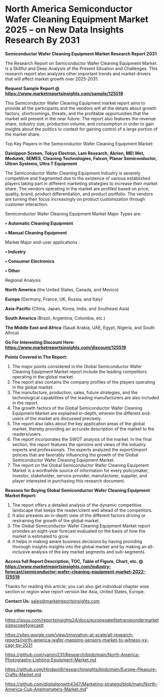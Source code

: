 # North America Semiconductor Wafer Cleaning Equipment Market 2025 – on New Data Insights Research By 2031

<strong>Semiconductor Wafer Cleaning Equipment Market Research Report 2031</strong>

The Research Report on Semiconductor Wafer Cleaning Equipment Market is a Skillful and Deep Analysis of the Present Situation and Challenges. This research report also analyzes other important trends and market drivers that will affect market growth over 2025-2031.

<strong>Request Sample Report @ <a href=https://www.marketreportsinsights.com/sample/125519>https://www.marketreportsinsights.com/sample/125519</a></strong>

This Semiconductor Wafer Cleaning Equipment market report aims to provide all the participants and the vendors will all the details about growth factors, shortcomings, threats, and the profitable opportunities that the market will present in the near future. The report also features the revenue share, industry size, production volume, and consumption in order to gain insights about the politics to contest for gaining control of a large portion of the market share.

Top Key Players in the Semiconductor Wafer Cleaning Equipment Market:

<strong>Dainippon Screen, Tokyo Electron, Lam Research, Akrion, MEI Wet, Modutek, SEMES, Cleaning Technologies, Falcon, Planar Semiconductor, Ultron Systems, Ultra T Equipment</strong>

The Semiconductor Wafer Cleaning Equipment Industry is severely competitive and fragmented due to the existence of various established players taking part in different marketing strategies to increase their market share. The vendors operating in the market are profiled based on price, quality, brand, product differentiation, and product portfolio. The vendors are turning their focus increasingly on product customization through customer interaction.

Semiconductor Wafer Cleaning Equipment Market Major Types are:

<strong>• Automatic Cleaning Equipment

• Manual Cleaning Equipment</strong>

Market Major end-user applications :

<strong>• Industry

• Consumer Electronics

• Other</strong>

Regional Analysis

</u><strong><b>North America</b></strong> (the United States, Canada, and Mexico)

<strong><b>Europe </b></strong>(Germany, France, UK, Russia, and Italy)

<strong><b>Asia-Pacific</b></strong> (China, Japan, Korea, India, and Southeast Asia)

<strong><b>South America</b></strong> (Brazil, Argentina, Colombia, etc.)

<strong><b>The Middle East and Africa</b></strong> (Saudi Arabia, UAE, Egypt, Nigeria, and South Africa)

<strong>Go For Interesting Discount Here: <a href=https://www.marketreportsinsights.com/discount/125519>https://www.marketreportsinsights.com/discount/125519</a></strong>

<strong>Points Covered in The Report:</strong>
<ol>
  <li>The major points considered in the Global Semiconductor Wafer Cleaning Equipment Market report include the leading competitors operating in the global market.</li>
  <li>The report also contains the company profiles of the players operating in the global market.</li>
  <li>The manufacture, production, sales, future strategies, and the technological capabilities of the leading manufacturers are also included in the report.</li>
  <li>The growth factors of the Global Semiconductor Wafer Cleaning Equipment Market are explained in-depth, wherein the different end-users of the market are discussed precisely.</li>
  <li>The report also talks about the key application areas of the global market, thereby providing an accurate description of the market to the readers/users.</li>
  <li>The report incorporates the SWOT analysis of the market. In the final section, the report features the opinions and views of the industry experts and professionals. The experts analyzed the export/import policies that are favorably influencing the growth of the Global Semiconductor Wafer Cleaning Equipment Market.</li>
  <li>The report on the Global Semiconductor Wafer Cleaning Equipment Market is a worthwhile source of information for every policymaker, investor, stakeholder, service provider, manufacturer, supplier, and player interested in purchasing this research document.</li>
</ol>
<strong>Reasons for Buying Global Semiconductor Wafer Cleaning Equipment Market Report:</strong>

<ol>
  <li>The report offers a detailed analysis of the dynamic competitive landscape that keeps the reader/client well ahead of the competitors.</li>
  <li>It also presents an in-depth view of the different factors driving or restraining the growth of the global market.</li>
  <li>The Global Semiconductor Wafer Cleaning Equipment Market report provides an eight-year forecast evaluated on the basis of how the market is estimated to grow.</li>
  <li>It helps in making aware business decisions by having providing thorough insights insights into the global market and by making an all-inclusive analysis of the key market segments and sub-segments.</li>
</ol>
<strong>Access full Report Description, TOC, Table of Figure, Chart, etc. @ <a href=https://www.marketreportsinsights.com/industry-forecast/semiconductor-wafer-cleaning-equipment-market-2022-125519>https://www.marketreportsinsights.com/industry-forecast/semiconductor-wafer-cleaning-equipment-market-2022-125519</a></strong>


Thanks for reading this article; you can also get individual chapter wise section or region wise report version like Asia, United States, Europe.

<strong>Contact Us:</strong>
sales@marketreportsinsights.com

<strong>Our other reports:</strong>

<a href=https://issuu.com/reportsinsights24/docs/europesatellitetranspondermarketsizescopeforecastt>https://issuu.com/reportsinsights24/docs/europesatellitetranspondermarketsizescopeforecastt</a>

<a href=https://sites.google.com/view/innovation-at-scale/all-research-reports/north-america-wafer-mapping-sensors-market-to-witness-xx-cagr-by-2031>https://sites.google.com/view/innovation-at-scale/all-research-reports/north-america-wafer-mapping-sensors-market-to-witness-xx-cagr-by-2031</a>

<a href=https://github.com/yamini231/Research/blob/main/North-America-Photography-Lighting-Equipment-Market.md>https://github.com/yamini231/Research/blob/main/North-America-Photography-Lighting-Equipment-Market.md</a>

<a href=https://github.com/Hindavii9/researchinsights/blob/main/Europe-Pleasure-Crafts-Market.md>https://github.com/Hindavii9/researchinsights/blob/main/Europe-Pleasure-Crafts-Market.md</a>

<a href=https://github.com/digitalgrowth4347/Marketing-strategy/blob/main/North-America-Cup-Anemometers-Market.md>https://github.com/digitalgrowth4347/Marketing-strategy/blob/main/North-America-Cup-Anemometers-Market.md</a>"
